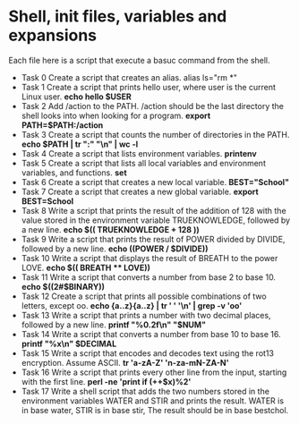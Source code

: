 # Shell, init files, variables and expansions
Each file here is a script that execute a basuc command from the shell. 
* Task 0 Create a script that creates an alias. alias  ls="rm *"
* Task 1 Create a script that prints hello user, where user is the current Linux user. **echo hello $USER**
* Task 2 Add /action to the PATH. /action should be the last directory the shell looks into when looking for a program. **export PATH=$PATH:/action**
* Task 3 Create a script that counts the number of directories in the PATH. **echo $PATH | tr ":" "\n" | wc -l**
* Task 4 Create a script that lists environment variables. **printenv**
* Task 5 Create a script that lists all local variables and environment variables, and functions. **set**
* Task 6 Create a script that creates a new local variable. **BEST="School"**
* Task 7 Create a script that creates a new global variable. **export BEST=School**
* Task 8 Write a script that prints the result of the addition of 128 with the value stored in the environment variable TRUEKNOWLEDGE, followed by a new line. **echo $(( TRUEKNOWLEDGE + 128 ))**
* Task 9 Write a script that prints the result of POWER divided by DIVIDE, followed by a new line. **echo $(($POWER / $DIVIDE))**
* Task 10 Write a script that displays the result of BREATH to the power LOVE. **echo $(( BREATH ** LOVE))**
* Task 11 Write a script that converts a number from base 2 to base 10. **echo $((2#$BINARY))**
* Task 12 Create a script that prints all possible combinations of two letters, except oo. **echo {a..z}{a..z} | tr ' ' '\n' | grep -v 'oo'**
* Task 13 Write a script that prints a number with two decimal places, followed by a new line. **printf "%0.2f\n" "$NUM"**
* Task 14 Write a script that converts a number from base 10 to base 16. **printf "%x\n" $DECIMAL**
* Task 15 Write a script that encodes and decodes text using the rot13 encryption. Assume ASCII. **tr 'a-zA-Z' 'n-za-mN-ZA-N'**
* Task 16 Write a script that prints every other line from the input, starting with the first line. **perl -ne 'print if (++$x)%2'**
* Task 17 Write a shell script that adds the two numbers stored in the environment variables WATER and STIR and prints the result. WATER is in base water, STIR is in base stir, The result should be in base bestchol.
